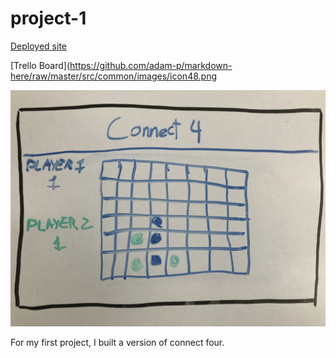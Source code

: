 # project-1
[Deployed site](https://ecstatic-minsky-8654bf.netlify.com)


[Trello Board](https://github.com/adam-p/markdown-here/raw/master/src/common/images/icon48.png 


![whiteboard image](images/IMG_1512.jpg)

For my first project, I built a version of connect four. 